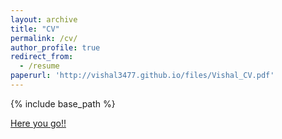 ```yaml
---
layout: archive
title: "CV"
permalink: /cv/
author_profile: true
redirect_from:
  - /resume
paperurl: 'http://vishal3477.github.io/files/Vishal_CV.pdf'
---
```


{% include base_path %}

[Here you go!!](http://vishal3477.github.io/files/Vishal_Resume.pdf)

